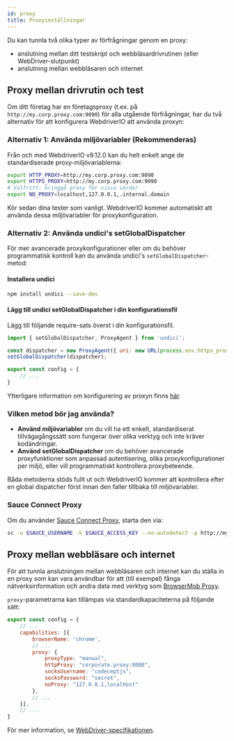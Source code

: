 ```yaml
---
id: proxy
title: Proxyinställningar
---
```


Du kan tunnla två olika typer av förfrågningar genom en proxy:

- anslutning mellan ditt testskript och webbläsardrivrutinen (eller WebDriver-slutpunkt)
- anslutning mellan webbläsaren och internet

## Proxy mellan drivrutin och test

Om ditt företag har en företagsproxy (t.ex. på `http://my.corp.proxy.com:9090`) för alla utgående förfrågningar, har du två alternativ för att konfigurera WebdriverIO att använda proxyn:

### Alternativ 1: Använda miljövariabler (Rekommenderas)

Från och med WebdriverIO v9.12.0 kan du helt enkelt ange de standardiserade proxy-miljövariablerna:

```bash
export HTTP_PROXY=http://my.corp.proxy.com:9090
export HTTPS_PROXY=http://my.corp.proxy.com:9090
# Valfritt: kringgå proxy för vissa värdar
export NO_PROXY=localhost,127.0.0.1,.internal.domain
```

Kör sedan dina tester som vanligt. WebdriverIO kommer automatiskt att använda dessa miljövariabler för proxykonfiguration.

### Alternativ 2: Använda undici's setGlobalDispatcher

För mer avancerade proxykonfigurationer eller om du behöver programmatisk kontroll kan du använda undici's `setGlobalDispatcher`-metod:

#### Installera undici

```bash npm2yarn
npm install undici --save-dev
```

#### Lägg till undici setGlobalDispatcher i din konfigurationsfil

Lägg till följande require-sats överst i din konfigurationsfil.

```js title="wdio.conf.js"
import { setGlobalDispatcher, ProxyAgent } from 'undici';

const dispatcher = new ProxyAgent({ uri: new URL(process.env.https_proxy || 'http://my.corp.proxy.com:9090').toString() });
setGlobalDispatcher(dispatcher);

export const config = {
    // ...
}
```

Ytterligare information om konfigurering av proxyn finns [här](https://github.com/nodejs/undici/blob/main/docs/docs/api/ProxyAgent.md).

### Vilken metod bör jag använda?

- **Använd miljövariabler** om du vill ha ett enkelt, standardiserat tillvägagångssätt som fungerar över olika verktyg och inte kräver kodändringar.
- **Använd setGlobalDispatcher** om du behöver avancerade proxyfunktioner som anpassad autentisering, olika proxykonfigurationer per miljö, eller vill programmatiskt kontrollera proxybeteende.

Båda metoderna stöds fullt ut och WebdriverIO kommer att kontrollera efter en global dispatcher först innan den faller tillbaka till miljövariabler.

### Sauce Connect Proxy

Om du använder [Sauce Connect Proxy](https://docs.saucelabs.com/secure-connections/sauce-connect-5), starta den via:

```sh
sc -u $SAUCE_USERNAME -k $SAUCE_ACCESS_KEY --no-autodetect -p http://my.corp.proxy.com:9090
```

## Proxy mellan webbläsare och internet

För att tunnla anslutningen mellan webbläsaren och internet kan du ställa in en proxy som kan vara användbar för att (till exempel) fånga nätverksinformation och andra data med verktyg som [BrowserMob Proxy](https://github.com/lightbody/browsermob-proxy).

`proxy`-parametrarna kan tillämpas via standardkapaciteterna på följande sätt:

```js title="wdio.conf.js"
export const config = {
    // ...
    capabilities: [{
        browserName: 'chrome',
        // ...
        proxy: {
            proxyType: "manual",
            httpProxy: "corporate.proxy:8080",
            socksUsername: "codeceptjs",
            socksPassword: "secret",
            noProxy: "127.0.0.1,localhost"
        },
        // ...
    }],
    // ...
}
```

För mer information, se [WebDriver-specifikationen](https://w3c.github.io/webdriver/#proxy).